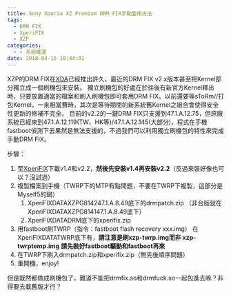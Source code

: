 ```yaml
---
title: Sony Xperia XZ Premium DRM FIX手動套用方法
tags:
  - DRM FIX
  - XperiFIX
  - XZP
categories:
  - - 系統維運
date: 2018-04-15 18:44:01
---
```


XZP的DRM FIX在[XDA](https://forum.xda-developers.com/xz-premium/development/hack-mod-sony-xperia-xz-premium-twrp-t3695171)已經推出許久，最近的DRM FIX v2.x版本甚至把Kernel部分獨立成一個刷機包來安裝。 獨立刷機包的好處在於往後有新官方Kernel釋出時，只要放置適當的檔案和刷入刷機包即可套用DRM FIX。以前還要等sToRm//打包Kernel，一來相當費時，其次是等待期間的新系統舊Kernel之組合會使得安全性更新的修補不完全。 目前的v2.2的一鍵DRM FIX只支援到47.1.A.12.75，但原廠系統已經來到47.1.A.12.119(TW、HK等)/47.1.A.12.145(大部分)，程式在手機fastboot偵測下去果然是無法支援的，不過我們可以利用獨立刷機包的特性來完成手動DRM FIX。
<!-- more -->
步驟：

1.  至[XperiFIX](https://www.xperifix.com/download/xperifix-latest/)下載v1.4和v2.2，**然後先安裝v1.4再安裝v2.2**（反過來裝好像也可以？沒試過）
2.  複製檔案到手機（TWRP下的MTP有點問題，不要在TWRP下複製，這部分是Myself5的鍋）
    1.  XperiFIXDATAXZPG814247.1.A.8.49底下的drmpatch.zip （非台版就在XperiFIXDATAXZPG814147.1.A.8.49底下）
    2.  XperiFIXDATADRM底下的xperifix.zip
3.  用fastboot刷TWRP（指令：fastboot flash recovery xxx.img） 在XperiFIXDATATWRP底下有，**請注意是刷xzp-twrp.img而非 xzp-twrptemp.img** **請先裝好fastboot驅動和fastboot再來**
4.  在TWRP下刷入drmpatch.zip和xperifix.zip（無先後順序問題）
5.  重開機，enjoy!

但是既然都做成刷機包了，難道不能把drmfix.so和drmfuck.so一起包進去嘛？非得要去載舊版才行？